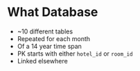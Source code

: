 # What Database

<!-- %% svg-grid: none -->

<script>
$(document) . ready (function () {
    $("li") . addClass ("hidden")
    unhide ()
    unhide ()
    unhide ()
})
</script>

* ~10 different tables
* Repeated for each month
* Of a 14 year time span
* PK starts with either `hotel_id` or `room_id`
* Linked elsewhere
